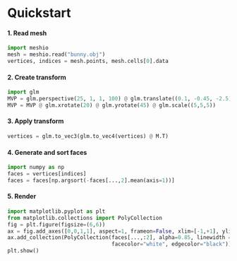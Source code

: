 # Quickstart

#### 1. Read mesh

   ```python
   import meshio
   mesh = meshio.read("bunny.obj")
   vertices, indices = mesh.points, mesh.cells[0].data
   ```

#### 2. Create transform

  ```python
  import glm
  MVP = glm.perspective(25, 1, 1, 100) @ glm.translate((0.1, -0.45, -2.5))
  MVP = MVP @ glm.xrotate(20) @ glm.yrotate(45) @ glm.scale((5,5,5))
  ```

#### 3. Apply transform

  ```python
  vertices = glm.to_vec3(glm.to_vec4(vertices) @ M.T)
  ```


#### 4. Generate and sort faces

  ```python
  import numpy as np
  faces = vertices[indices]
  faces = faces[np.argsort(-faces[...,2].mean(axis=1))]
  ```
#### 5. Render

  ```python
  import matplotlib.pyplot as plt
  from matplotlib.collections import PolyCollection
  fig = plt.figure(figsize=(6,6))
  ax = fig.add_axes([0,0,1,1], aspect=1, frameon=False, xlim=[-1,+1], ylim=[-1,+1])
  ax.add_collection(PolyCollection(faces[...,:2], alpha=0.85, linewidth = 0.5,
                                   facecolor="white", edgecolor="black"))
  plt.show()
  ```
